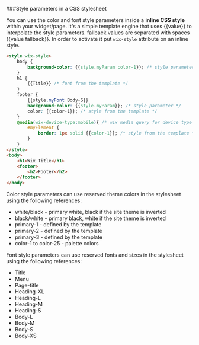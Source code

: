 ###Style parameters in a CSS stylesheet
<!-- WixCustomHTMLAttributes-StyleParametersInCssStylesheet -->

You can use the color and font style parameters inside a **inline CSS style** within your widget/page. It's a simple template engine that uses {{value}} to interpolate the style parameters. fallback values are separated with spaces {{value fallback}}. In order to activate it put `wix-style` attribute on an inline style.
```html
<style wix-style>
    body {
        background-color: {{style.myParam color-1}}; /* style parameter */
    }
    h1 {
        {{Title}} /* font from the template */
    }
    footer {
        {{style.myFont Body-S}}
        background-color: {{style.myParam}}; /* style parameter */
        color: {{color-1}}; /* style from the template */
    }
    @media(wix-device-type:mobile){ /* wix media query for device type */
        #myElement {
            border: 1px solid {{color-1}}; /* style from the template */
        }
    }
</style>
<body>
    <h1>Wix Title</h1>
    <footer>
        <h2>Footer</h2>
    </footer>
</body>
```

Color style parameters can use reserved theme colors in the stylesheet using the following references:

* white/black - primary white, black if the site theme is inverted
* black/white - primary black, white if the site theme is inverted
* primary-1 - defined by the template
* primary-2 - defined by the template
* primary-3 - defined by the template
* color-1 to color-25 - palette colors

Font style parameters can use reserved fonts and sizes in the stylesheet using the following references:

* Title
* Menu
* Page-title
* Heading-XL
* Heading-L
* Heading-M
* Heading-S
* Body-L
* Body-M
* Body-S
* Body-XS